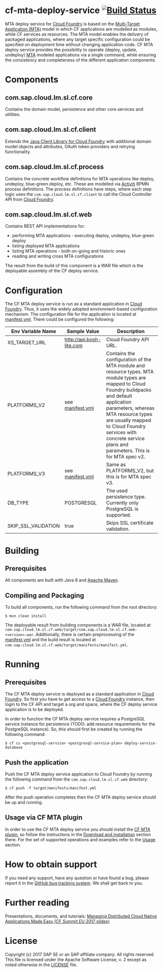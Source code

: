 # cf-mta-deploy-service [![Build Status](https://travis-ci.org/SAP/cf-mta-deploy-service.svg?branch=master)](https://travis-ci.org/SAP/cf-mta-deploy-service)

MTA deploy service for [Cloud Foundry](https://www.cloudfoundry.org/) is based on the [Multi-Target Application (MTA)](https://www.sap.com/documents/2016/06/e2f618e4-757c-0010-82c7-eda71af511fa.html) model in which CF applications are modelled as modules, while CF services as resources. The MTA model enables the delivery of packaged applications, where any target specific configuration could be specified on deployment time without changing application code.
CF MTA deploy service provides the possibility to operate (deploy, update, undeploy) [MTA](https://www.sap.com/documents/2016/06/e2f618e4-757c-0010-82c7-eda71af511fa.html) modeled applications via a single command, while ensuring the consistency and completeness of the different application components.


# Components
## com.sap.cloud.lm.sl.cf.core
Contains the domain model, persistence and other core services and utilities.

## com.sap.cloud.lm.sl.cf.client
Extends the [Java Client Library for Cloud Foundry](https://github.com/SAP/cf-java-client-sap) with additional domain model objects and attributes, OAuth token providers and retrying functionality.  

## com.sap.cloud.lm.sl.cf.process
Contains the concrete workflow definitions for MTA operations like deploy, undeploy, blue-green deploy, etc. These are modelled via [Activiti](https://activiti.org) BPMN process definitions. The process definitions have steps, where each step logic uses the `com.sap.cloud.lm.sl.cf.client` to call the Cloud Controller API from [Cloud Foundry](https://www.cloudfoundry.org/).

## com.sap.cloud.lm.sl.cf.web
Contains REST API implementations for:
- performing MTA applications - executing deploy, undeploy, blue-green deploy
- listing deployed MTA applications
- listing MTA operations - both on-going and historic ones
- reading and writing cross MTA configurations

The result from the build of this component is a WAR file which is the deployable assembly of the CF deploy service.

# Configuration
The CF MTA deploy service is run as a standard application in [Cloud Foundry](https://www.cloudfoundry.org/). Thus, it uses the widely adopted environment-based configuration mechanism. The configuration file for the application is located at [manifest.yml](https://github.com/SAP/cf-mta-deploy-service/blob/master/com.sap.cloud.lm.sl.cf.web/manifests/manifest.yml). There could be configured the following:

Env Variable Name | Sample Value | Description 
--- | --- | ---
XS_TARGET_URL | http://api.bosh-lite.com | Cloud Foundry API URL.
PLATFORMS_V2 | see [manifest.yml](https://github.com/SAP/cf-mta-deploy-service/blob/master/com.sap.cloud.lm.sl.cf.web/manifests/manifest.yml) | Contains the configuration of the MTA module and resource types. MTA module types are mapped to Cloud Foundry buildpacks and default application parameters, whereas MTA resource types are usually mapped to Cloud Foundry services with concrete service plans and parameters. This is for MTA spec v2.
PLATFORMS_V3 | see [manifest.yml](https://github.com/SAP/cf-mta-deploy-service/blob/master/com.sap.cloud.lm.sl.cf.web/manifests/manifest.yml) | Same as PLATFORMS_V2, but this is for MTA spec v3.
DB_TYPE | POSTGRESQL | The used persistence type. Currently only PostgreSQL is supported.
SKIP_SSL_VALIDATION | true | Skips SSL certificate validation.


# Building
## Prerequisites
All components are built with Java 8 and [Apache Maven](http://maven.apache.org/).
## Compiling and Packaging
To build all components, run the following command from the root directory:
```
$ mvn clean install
```
The deployable result from building components is a WAR file, located at `com.sap.cloud.lm.sl.cf.web/target/com.sap.cloud.lm.sl.cf.web-<version>.war`. Additionally, there is certain preprocessing of the [manifest.yml](https://github.com/SAP/cf-mta-deploy-service/blob/master/com.sap.cloud.lm.sl.cf.web/manifests/manifest.yml) and the build result is located at `com.sap.cloud.lm.sl.cf.web/target/manifests/manifest.yml`.
# Running
## Prerequisites
The CF MTA deploy service is deployed as a standard application in [Cloud Foundry](https://www.cloudfoundry.org/). So first you have to get access to a [Cloud Foundry](https://www.cloudfoundry.org/) instance, then login to the CF API and target a org and space, where the CF deploy service applicaiton is to be deployed.

In order to function the CF MTA deploy service requires a PostgreSQL service instance for persistence (TODO: add resource requirements for the PostgreSQL instance). So, this should first be created by running the following command:
```
$ cf cs <postgresql-service> <postgresql-service-plan> deploy-service-database
```
## Push the application 
Push the CF MTA deploy service application to Cloud Foundry by running the following command from the `com.sap.cloud.lm.sl.cf.web` directory:
```
$ cf push -f target/manifests/manifest.yml
```
After the push operation completes then the CF MTA deploy service should be up and running.
## Usage via CF MTA plugin
In order to use the CF MTA deploy service you should install the [CF MTA plugin](https://github.com/SAP/cf-mta-plugin), so follow the instructions in the [Download and installation](https://github.com/SAP/cf-mta-plugin#download-and-installation) section there. For the set of supported operations and examples refer to the [Usage](https://github.com/SAP/cf-mta-plugin#usage) section.

# How to obtain support
If you need any support, have any question or have found a bug, please report it in the [GitHub bug tracking system](https://github.com/SAP/cf-mta-deploy-service/issues). We shall get back to you.

# Further reading
Presentations, documents, and tutorials:
[Managing Distributed Cloud Native Applications Made Easy (CF Summit EU 2017 slides)](https://www.slideshare.net/NikolayValchev/managing-distributedcloudapps-80697059)

# License
Copyright (c) 2017 SAP SE or an SAP affiliate company. All rights reserved.
This file is licensed under the Apache Software License, v. 2 except as noted otherwise in the [LICENSE](https://github.com/SAP/cf-mta-deploy-service/blob/master/LICENSE) file.
